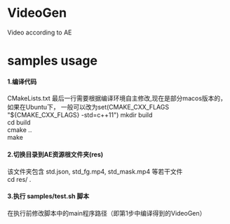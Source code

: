 # VideoGen
Video according to AE  

# samples usage  
#### 1.编译代码  
  CMakeLists.txt 最后一行需要根据编译环境自主修改,现在是部分macos版本的，如果在Ubuntu下，
一般可以改为set(CMAKE_CXX_FLAGS "${CMAKE_CXX_FLAGS} -std=c++11")
  mkdir build  
  cd build  
  cmake ..  
  make  
#### 2.切换目录到AE资源根文件夹(res)   
  该文件夹包含 std.json, std_fg.mp4, std_mask.mp4 等若干文件  
  cd res/ . 
#### 3.执行 samples/test.sh 脚本 
  在执行前修改脚本中的main程序路径（即第1步中编译得到的VideoGen）

